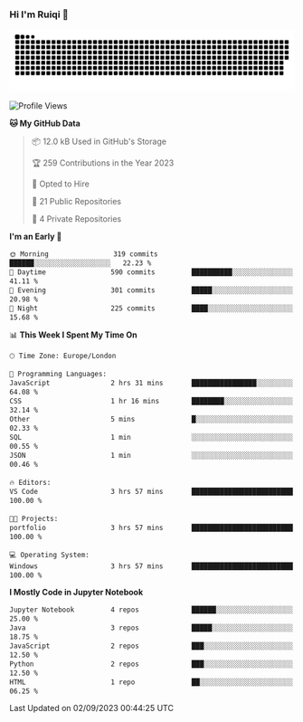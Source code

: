 ### Hi I'm Ruiqi 👋
![Snake](https://github.com/ZRQ-rikkie/ZRQ-rikkie/blob/output/github-contribution-grid-snake.svg)

<!--START_SECTION:waka-->
![Profile Views](http://img.shields.io/badge/Profile%20Views-328-blue)

**🐱 My GitHub Data** 

> 📦 12.0 kB Used in GitHub's Storage 
 > 
> 🏆 259 Contributions in the Year 2023
 > 
> 💼 Opted to Hire
 > 
> 📜 21 Public Repositories 
 > 
> 🔑 4 Private Repositories 
 > 
**I'm an Early 🐤** 

```text
🌞 Morning                319 commits         ██████░░░░░░░░░░░░░░░░░░░   22.23 % 
🌆 Daytime                590 commits         ██████████░░░░░░░░░░░░░░░   41.11 % 
🌃 Evening                301 commits         █████░░░░░░░░░░░░░░░░░░░░   20.98 % 
🌙 Night                  225 commits         ████░░░░░░░░░░░░░░░░░░░░░   15.68 % 
```


📊 **This Week I Spent My Time On** 

```text
🕑︎ Time Zone: Europe/London

💬 Programming Languages: 
JavaScript               2 hrs 31 mins       ████████████████░░░░░░░░░   64.08 % 
CSS                      1 hr 16 mins        ████████░░░░░░░░░░░░░░░░░   32.14 % 
Other                    5 mins              █░░░░░░░░░░░░░░░░░░░░░░░░   02.33 % 
SQL                      1 min               ░░░░░░░░░░░░░░░░░░░░░░░░░   00.55 % 
JSON                     1 min               ░░░░░░░░░░░░░░░░░░░░░░░░░   00.46 % 

🔥 Editors: 
VS Code                  3 hrs 57 mins       █████████████████████████   100.00 % 

🐱‍💻 Projects: 
portfolio                3 hrs 57 mins       █████████████████████████   100.00 % 

💻 Operating System: 
Windows                  3 hrs 57 mins       █████████████████████████   100.00 % 
```

**I Mostly Code in Jupyter Notebook** 

```text
Jupyter Notebook         4 repos             ██████░░░░░░░░░░░░░░░░░░░   25.00 % 
Java                     3 repos             █████░░░░░░░░░░░░░░░░░░░░   18.75 % 
JavaScript               2 repos             ███░░░░░░░░░░░░░░░░░░░░░░   12.50 % 
Python                   2 repos             ███░░░░░░░░░░░░░░░░░░░░░░   12.50 % 
HTML                     1 repo              ██░░░░░░░░░░░░░░░░░░░░░░░   06.25 % 
```




 Last Updated on 02/09/2023 00:44:25 UTC
<!--END_SECTION:waka-->

